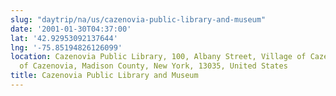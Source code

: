 ```yaml
---
slug: "daytrip/na/us/cazenovia-public-library-and-museum"
date: '2001-01-30T04:37:00'
lat: '42.92953092137644'
lng: '-75.85194826126099'
location: Cazenovia Public Library, 100, Albany Street, Village of Cazenovia, Town
  of Cazenovia, Madison County, New York, 13035, United States
title: Cazenovia Public Library and Museum
---
```




